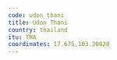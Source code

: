 ```yaml
---
code: udon_thani
title: Udon Thani
country: thailand
itu: THA
coordinates: 17.675,103.20028
---
```

